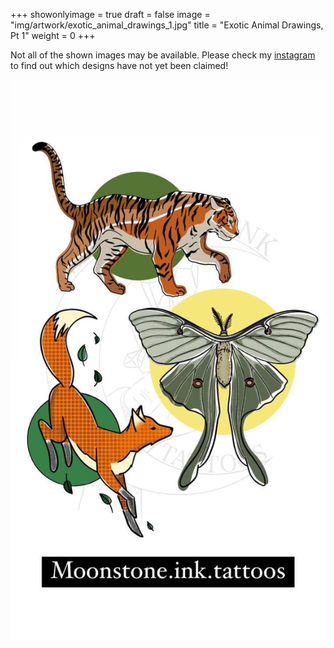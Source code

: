 +++
showonlyimage = true
draft = false
image = "img/artwork/exotic_animal_drawings_1.jpg"
title = "Exotic Animal Drawings, Pt 1"
weight = 0
+++

Not all of the shown images may be available. Please check my [instagram](https://www.instagram.com/moonstone.ink.tattoos)
to find out which designs have not yet been claimed!

![image](/img/artwork/exotic_animal_drawings_1.jpg)
